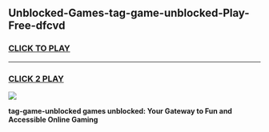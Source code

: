 
## Unblocked-Games-tag-game-unblocked-Play-Free-dfcvd
<h3>
<a href="https://premium76.site?title=tag-game-unblocked&ref=23A">CLICK TO PLAY</a></h3>
<hr>

<h3>
<a href="https://premium76.site?title=tag-game-unblocked&ref=23A">CLICK 2 PLAY</a>
  
</h3>

<a href="https://premium76.site?title=tag-game-unblocked&ref=23A"><img src="https://clearcache.store/games.png"></a>


**tag-game-unblocked games unblocked: Your Gateway to Fun and Accessible Online Gaming**
